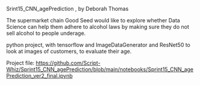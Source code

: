Srint15_CNN_agePrediction , by Deborah Thomas

The supermarket chain Good Seed would like to explore whether Data Science can help them adhere to alcohol laws by making sure they do not sell alcohol to people underage.

python project, with tensorflow and ImageDataGenerator  and ResNet50 to look at images of customers, to evaluate their age.

Project file:
https://github.com/Script-Whiz/Sprint15_CNN_agePrediction/blob/main/notebooks/Sprint15_CNN_agePrediction_ver2_final.ipynb
